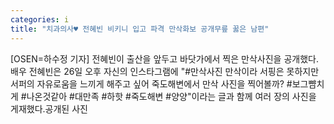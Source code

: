 ```yaml
---
categories: i
title: "치과의사♥ 전혜빈 비키니 입고 파격 만삭화보 공개무릎 꿇은 남편"
---
```

[OSEN=하수정 기자] 전혜빈이 출산을 앞두고 바닷가에서 찍은 만삭사진을 공개했다.배우 전혜빈은 26일 오후 자신의 인스타그램에 "#만삭사진 만삭이라 서핑은 못하지만 서퍼의 자유로움을 느끼게 해주고 싶어 죽도해변에서 만삭 사진을 찍어볼까? #보그뺨치게 #나온것같아 #대만족 #하핫 #죽도해변 #양양"이라는 글과 함께 여러 장의 사진을 게재했다.공개된 사진 